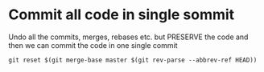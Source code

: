 # Commit all code in single sommit

Undo all the commits, merges, rebases etc. but PRESERVE the code and then we can commit the code in one single commit
```git
git reset $(git merge-base master $(git rev-parse --abbrev-ref HEAD))
```
